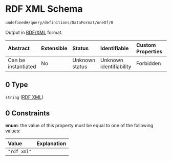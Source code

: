 # RDF XML Schema

```txt
undefined#/query/definitions/DataFormat/oneOf/0
```

Output in [RDF/XML](https://www.w3.org/TR/rdf-syntax-grammar/) format.

| Abstract            | Extensible | Status         | Identifiable            | Custom Properties | Additional Properties | Access Restrictions | Defined In                                                                     |
| :------------------ | :--------- | :------------- | :---------------------- | :---------------- | :-------------------- | :------------------ | :----------------------------------------------------------------------------- |
| Can be instantiated | No         | Unknown status | Unknown identifiability | Forbidden         | Allowed               | none                | [okp4-cognitarium.json\*](schema/okp4-cognitarium.json "open original schema") |

## 0 Type

`string` ([RDF XML](okp4-cognitarium-querymsg-definitions-dataformat-oneof-rdf-xml.md))

## 0 Constraints

**enum**: the value of this property must be equal to one of the following values:

| Value       | Explanation |
| :---------- | :---------- |
| `"rdf_xml"` |             |

